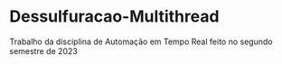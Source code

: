 # Dessulfuracao-Multithread
Trabalho da disciplina de  Automação em Tempo Real feito no segundo semestre de 2023
